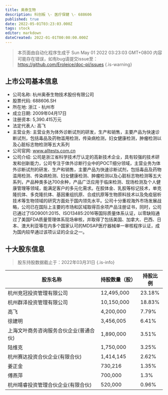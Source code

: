 ```yaml
---
title: 奥泰生物
description: 科创板 \- 医疗保健 \- 688606
published: true
date: 2022-05-01T03:23:03.000Z
tags: stock
editor: markdown
dateCreated: 2022-01-01T00:00:00.000Z
---
```


> 本页面由自动化程序生成于 Sun May 01 2022 03:23:03 GMT+0800
> 内容可能存在错误，如有bug请提交issue至：https://github.com/Eroleice/doc-pi/issues
{.is-warning}

## 上市公司基本信息
- 公司名称: 杭州奥泰生物技术股份有限公司
- 股票代码: 688606.SH
- 所在地: 浙江 - 杭州市
- 成立日期: 2009年04月17日
- 注册资本: 5,390.415万元
- 法定代表人: 高飞
- 主营业务: 主营业务为体外诊断试剂的研发，生产和销售，主要产品为快速诊断试剂，包括毒品及药物滥用检测，传染病检测，妇女健康检测，肿瘤检测以及心脏标志物检测等五大系列
- 公司官网: www.alltests.com.cn
- 公司介绍: 公司是浙江省科学技术厅认定的高新技术企业，具有较强的技术研发和创新能力，公司专注于体外诊断行业中的POCT细分领域，主营业务为体外诊断试剂的研发、生产和销售，主要产品为快速诊断试剂，包括毒品及药物滥用检测、传染病检测、妇女健康检测、肿瘤检测以及心脏标志物检测等五大系列，产品种类多达700余种，产品广泛应用于临床检测、现场检测及个人健康管理等领域，能满足客户的多元化需求。在胶体金、乳胶等标记技术，单克隆抗体、多克隆抗体、基因重组抗原、合成抗原等生物原料技术以及免疫层析技术等生物领域的研究方面处于国内领先水平。公司十分重视海外市场发展战略，公司已在国际上主要的市场和区域取得百余项产品注册证书，同时，公司已通过了ISO9001:2015、ISO13485:2016等国际质量体系认证，以零缺陷通过了美国FDA质量管理体系现场审核，并取得了包括美国、加拿大、巴西、日本、澳大利亚等在内多个国家认可的MDSAP医疗器械单一审核程序认证，成为国内较早通过该项认证的企业之一。


## 十大股东信息
> 股东持股数据截止于：2022年03月31日
{.is-info}

| 股东名称 | 持股数量（股） | 持股比例 |
| --- | --- | --- |
| 杭州竞冠投资管理有限公司 | 12,495,000 | 23.18% |
| 杭州群泽投资管理有限公司 | 10,150,000 | 18.83% |
| 高飞 | 4,200,000 | 7.79% |
| 徐建明 | 3,456,005 | 6.41% |
| 上海文叶商务咨询服务合伙企业(普通合伙) | 1,890,000 | 3.51% |
| 陆维克 | 1,750,000 | 3.25% |
| 杭州赛达投资合伙企业(有限合伙) | 1,414,145 | 2.62% |
| 姜正金 | 730,216 | 1.35% |
| 傅燕萍 | 700,000 | 1.3% |
| 杭州靖睿投资管理合伙企业(有限合伙) | 520,000 | 0.96% |




